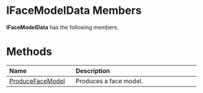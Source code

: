 IFaceModelData Members  
======================  

**IFaceModelData** has the following members.  

<span id="publicmethodsSection"></span>

Methods  
=======  

<table>
<colgroup>
<col width="30%" />
<col width="60%" />
</colgroup>
<thead>
<tr class="header">
<th align="left">Name</th>
<th align="left">Description</th>
</tr>
</thead>
<tbody>
<tr class="odd">
<td align="left"><a href="Methods/ProduceFaceModel_Method.md">ProduceFaceModel</a></td>
<td align="left">Produces a face model.</td>
</tr>
</tbody>
</table>



<!--Please do not edit the data in the comment block below.-->
<!--
TOCTitle : IFaceModelData Members
RLTitle : IFaceModelData Members
KeywordF : IFaceModelData
KeywordK : IFaceModelData interface
KeywordK : IFaceModelData interface, all members
HelpPriority : 1
KeywordA : AllMembers.T:Microsoft.Kinect.face.IFaceModelData
AssetID : AllMembers.T:Microsoft.Kinect.face.IFaceModelData
Locale : en-us
CommunityContent : 1
TargetOS : Windows
TopicType : kbSyntax
DocSet : K4Wv2
ProjType : K4Wv2Proj
Technology : Kinect for Windows
Product : Kinect for Windows SDK v2
productversion : 20
-->
